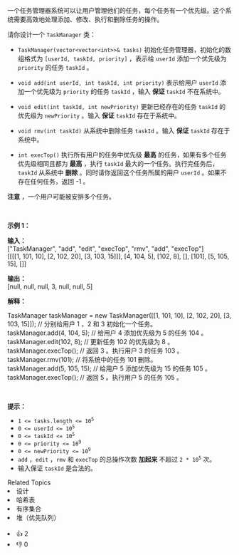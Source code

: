 <p>一个任务管理器系统可以让用户管理他们的任务，每个任务有一个优先级。这个系统需要高效地处理添加、修改、执行和删除任务的操作。</p>

<p>请你设计一个&nbsp;<code>TaskManager</code>&nbsp;类：</p>

<ul> 
 <li> <p><code>TaskManager(vector&lt;vector&lt;int&gt;&gt;&amp; tasks)</code>&nbsp;初始化任务管理器，初始化的数组格式为&nbsp;<code>[userId, taskId, priority]</code>&nbsp;，表示给 <code>userId</code>&nbsp;添加一个优先级为 <code>priority</code>&nbsp;的任务 <code>taskId</code>&nbsp;。</p> </li> 
 <li> <p><code>void add(int userId, int taskId, int priority)</code>&nbsp;表示给用户 <code>userId</code>&nbsp;添加一个优先级为 <code>priority</code>&nbsp;的任务 <code>taskId</code>&nbsp;，输入 <strong>保证&nbsp;</strong><code>taskId</code>&nbsp;不在系统中。</p> </li> 
 <li> <p><code>void edit(int taskId, int newPriority)</code>&nbsp;更新已经存在的任务&nbsp;<code>taskId</code>&nbsp;的优先级为&nbsp;<code>newPriority</code>&nbsp;。输入 <strong>保证</strong>&nbsp;<code>taskId</code>&nbsp;存在于系统中。</p> </li> 
 <li> <p><code>void rmv(int taskId)</code>&nbsp;从系统中删除任务&nbsp;<code>taskId</code>&nbsp;。输入 <strong>保证</strong>&nbsp;<code>taskId</code>&nbsp;存在于系统中。</p> </li> 
 <li> <p><code>int execTop()</code>&nbsp;执行所有用户的任务中优先级 <strong>最高</strong>&nbsp;的任务，如果有多个任务优先级相同且都为 <strong>最高</strong>&nbsp;，执行&nbsp;<code>taskId</code>&nbsp;最大的一个任务。执行完任务后，<code>taskId</code><strong>&nbsp;</strong>从系统中 <strong>删除</strong>&nbsp;。同时请你返回这个任务所属的用户&nbsp;<code>userId</code>&nbsp;。如果不存在任何任务，返回&nbsp;-1 。</p> </li> 
</ul>

<p><strong>注意</strong> ，一个用户可能被安排多个任务。</p>

<p>&nbsp;</p>

<p><strong class="example">示例 1：</strong></p>

<div class="example-block"> 
 <p><strong>输入：</strong><br /> <span class="example-io">["TaskManager", "add", "edit", "execTop", "rmv", "add", "execTop"]<br /> [[[[1, 101, 10], [2, 102, 20], [3, 103, 15]]], [4, 104, 5], [102, 8], [], [101], [5, 105, 15], []]</span></p> 
</div>

<p><strong>输出：</strong><br /> <span class="example-io">[null, null, null, 3, null, null, 5] </span></p>

<p><strong>解释：</strong></p> TaskManager taskManager = new TaskManager([[1, 101, 10], [2, 102, 20], [3, 103, 15]]); // 分别给用户 1 ，2 和 3 初始化一个任务。
<br /> taskManager.add(4, 104, 5); // 给用户 4 添加优先级为 5 的任务 104 。
<br /> taskManager.edit(102, 8); // 更新任务 102 的优先级为 8 。
<br /> taskManager.execTop(); // 返回 3 。执行用户 3 的任务 103 。
<br /> taskManager.rmv(101); // 将系统中的任务 101 删除。
<br /> taskManager.add(5, 105, 15); // 给用户 5 添加优先级为 15 的任务 105 。
<br /> taskManager.execTop(); // 返回 5 。执行用户 5 的任务 105 。

<p>&nbsp;</p>

<p><strong>提示：</strong></p>

<ul> 
 <li><code>1 &lt;= tasks.length &lt;= 10<sup>5</sup></code></li> 
 <li><code>0 &lt;= userId &lt;= 10<sup>5</sup></code></li> 
 <li><code>0 &lt;= taskId &lt;= 10<sup>5</sup></code></li> 
 <li><code>0 &lt;= priority &lt;= 10<sup>9</sup></code></li> 
 <li><code>0 &lt;= newPriority &lt;= 10<sup>9</sup></code></li> 
 <li><code>add</code>&nbsp;，<code>edit</code>&nbsp;，<code>rmv</code>&nbsp;和&nbsp;<code>execTop</code>&nbsp;的总操作次数 <strong>加起来</strong>&nbsp;不超过&nbsp;<code>2 * 10<sup>5</sup></code> 次。</li> 
 <li>输入保证&nbsp;<code>taskId</code> 是合法的。</li> 
</ul>

<div><div>Related Topics</div><div><li>设计</li><li>哈希表</li><li>有序集合</li><li>堆（优先队列）</li></div></div><br><div><li>👍 2</li><li>👎 0</li></div>